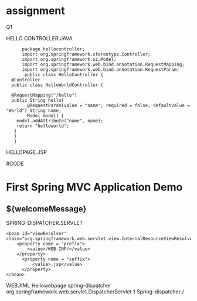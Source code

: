 # assignment
Q1 


HELLO CONTROLLER.JAVA



          package hellocontroller;
          import org.springframework.stereotype.Controller;
          import org.springframework.ui.Model;
          import org.springframework.web.bind.annotation.RequestMapping;
          import org.springframework.web.bind.annotation.RequestParam;
           public class HelloController {
	  @Controller
	  public class HelloWorldController {

	  @RequestMapping("/hello")
	  public String hello(
	        @RequestParam(value = "name", required = false, defaultValue = "World") String name,
	        Model model) {
	    model.addAttribute("name", name);
	    return "helloworld";
	   }
	   }
	   }
	   
	   
HELLOPAGE.JSP



#CODE
<html>
 <body> <h1>First Spring MVC Application Demo</h1>
<h2>${welcomeMessage}</h2>   
</body>
</html>


SPRING-DISPATCHER.SERVLET



<?xml version="1.0" encoding="UTF-8"?>
<beans xmlns = "http://www.springframework.org/schema/beans"
   xmlns:context = "http://www.springframework.org/schema/context"
   xmlns:xsi = "http://www.w3.org/2001/XMLSchema-instance"
   xsi:schemaLocation = "http://www.springframework.org/schema/beans     
   http://www.springframework.org/schema/beans/spring-beans-2.5.xsd">  

   <!-- http://www.springframework.org/schema/context 
   http://www.springframework.org/schema/context/spring-context-5.3.8.xsd -->

   <bean id="HandlerMapping" class="org.springframework.web.servlet.handler.BeanNameUrlHandlerMapping" />

   <bean name="/welcome.html" class="com.hellocontroller.HelloController" />
 
    <bean id="viewResolver" class="org.springframework.web.servlet.view.InternalResourceViewResolver">
        <property name = "prefix">
            <value>/WEB-INF/</value>
        </property>
          <property name = "suffix">
              <value>.jsp</value>
          </property>
    </bean> 
</beans>





WEB.XML
<display-name>Hellowebpage</display-name>
   <servlet>
    <servlet-name>spring-dispatcher</servlet-name>
    <servlet-class>org.springframework.web.servlet.DispatcherServlet
    </servlet-class>
    <load-on-startup>1</load-on-startup>
</servlet>
 <servlet-mapping>
    <servlet-name>Spring-dispatcher</servlet-name>
    <url-pattern>/</url-pattern>
</servlet-mapping>
</web-app>
	
	


